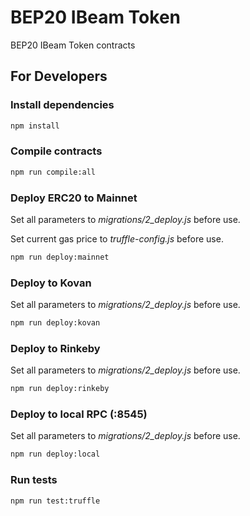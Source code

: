 # BEP20 IBeam Token
BEP20 IBeam Token contracts

## For Developers

### Install dependencies

```sh
npm install
```

### Compile contracts

```sh
npm run compile:all
```

### Deploy ERC20 to Mainnet

Set all parameters to *migrations/2_deploy.js* before use.

Set current gas price to *truffle-config.js* before use.

```sh
npm run deploy:mainnet
```

### Deploy to Kovan

Set all parameters to *migrations/2_deploy.js* before use.

```sh
npm run deploy:kovan
```

### Deploy to Rinkeby

Set all parameters to *migrations/2_deploy.js* before use.

```sh
npm run deploy:rinkeby
```

### Deploy to local RPC (:8545)

Set all parameters to *migrations/2_deploy.js* before use.

```sh
npm run deploy:local
```

### Run tests

```sh
npm run test:truffle
```